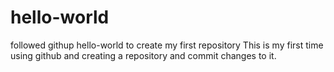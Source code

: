 # hello-world
followed githup hello-world to create my first repository
This is my first time using github and creating a repository and commit changes to it.
